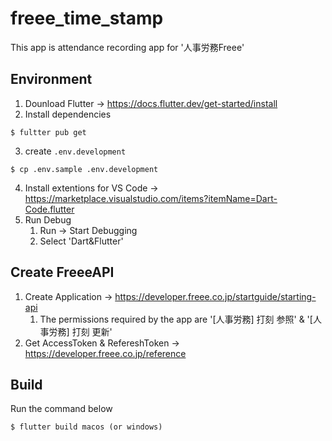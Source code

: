 # freee_time_stamp

This app is attendance recording app for '人事労務Freee'

## Environment

1. Dounload Flutter -> https://docs.flutter.dev/get-started/install
2. Install dependencies

```
$ fultter pub get
```

3. create  `.env.development`

```
$ cp .env.sample .env.development
```

4. Install extentions for VS Code -> https://marketplace.visualstudio.com/items?itemName=Dart-Code.flutter
5. Run Debug
   1. Run -> Start Debugging
   2. Select 'Dart&Flutter'

## Create FreeeAPI

1. Create Application -> https://developer.freee.co.jp/startguide/starting-api
   1. The permissions required by the app are '\[人事労務\] 打刻 参照' & '\[人事労務\] 打刻 更新'
2. Get AccessToken & RefereshToken -> https://developer.freee.co.jp/reference

## Build

Run the command below

```
$ flutter build macos (or windows)
```